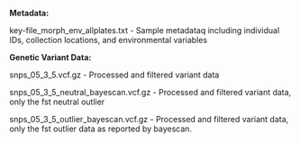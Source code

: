 
**Metadata:**

key-file_morph_env_allplates.txt - Sample metadataq including individual IDs, collection locations, and environmental variables

**Genetic Variant Data:**

snps_05_3_5.vcf.gz - Processed and filtered variant data

snps_05_3_5_neutral_bayescan.vcf.gz - Processed and filtered variant data, only the fst neutral outlier

snps_05_3_5_outlier_bayescan.vcf.gz - Processed and filtered variant data, only the fst outlier data as reported by bayescan.
